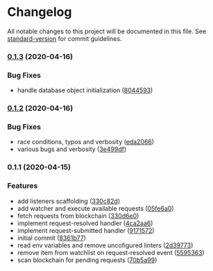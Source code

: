 # Changelog

All notable changes to this project will be documented in this file. See [standard-version](https://github.com/conventional-changelog/standard-version) for commit guidelines.

### [0.1.3](https://github.com/kleros/gtcr-action-bot/compare/v0.1.2...v0.1.3) (2020-04-16)


### Bug Fixes

* handle database object initialization ([8044593](https://github.com/kleros/gtcr-action-bot/commit/8044593bf0347d4d6ebdc2a90f740a0b3cf1c1f7))

### [0.1.2](https://github.com/kleros/gtcr-action-bot/compare/v0.1.1...v0.1.2) (2020-04-16)


### Bug Fixes

* race conditions, typos and verbosity ([eda2066](https://github.com/kleros/gtcr-action-bot/commit/eda2066c36e1f0535b67be7bcb7480437d10ebc6))
* various bugs and verbosity ([3e499df](https://github.com/kleros/gtcr-action-bot/commit/3e499df2a034c5ef0e475989e8e3a817ddd8b22d))

### 0.1.1 (2020-04-15)


### Features

* add listeners scaffolding ([330c82d](https://github.com/kleros/gtcr-action-bot/commit/330c82dc1339f93b04432ec2e6c39e2fb5badd81))
* add watcher and execute available requests ([05fe6a0](https://github.com/kleros/gtcr-action-bot/commit/05fe6a0621ea365176c2e809f76909e4c4912fa1))
* fetch requests from blockchain ([330d6e0](https://github.com/kleros/gtcr-action-bot/commit/330d6e035dabd689749f37635dddd602e83a2b9a))
* implement request-resolved handler ([4ca2aa6](https://github.com/kleros/gtcr-action-bot/commit/4ca2aa646fa368ca37d6d512367ae899686559f9))
* implement request-submitted handler ([9171572](https://github.com/kleros/gtcr-action-bot/commit/91715721c21fdd26ea67c279abb3fb361df22d36))
* initial commit ([8361b77](https://github.com/kleros/gtcr-action-bot/commit/8361b7786fbec67a90136b8524633a6598c52429))
* read env variables and remove uncofigured linters ([2d39773](https://github.com/kleros/gtcr-action-bot/commit/2d39773a75c211356aba9a7e06102ee2afaf171e))
* remove item from watchlist on request-resolved event ([5595363](https://github.com/kleros/gtcr-action-bot/commit/5595363dbcd36c6ce5242a2e3c63327a75f21380))
* scan blockchain for pending requests ([70b5a99](https://github.com/kleros/gtcr-action-bot/commit/70b5a99848358bf6a777f42ed6c069df5cfbee23))
